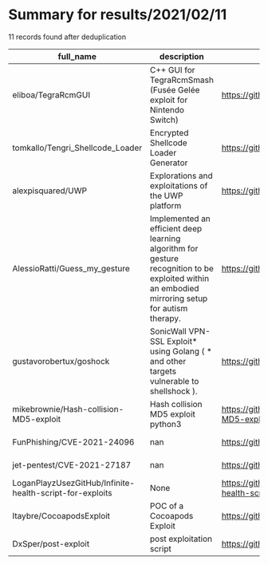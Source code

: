 
# Summary for results/2021/02/11
    
11 records found after deduplication

| full_name | description | html_url | matched_list | matched_count | pushed_at | size | stargazers_count | language | forks_count |
|----------------------------------------------------------|-------------------------------------------------------------------------------------------------------------------------------------------------|-----------------------------------------------------------------------------|----------------|-----------------|---------------------------|--------|--------------------|------------------|---------------|
| eliboa/TegraRcmGUI | C++ GUI for TegraRcmSmash (Fusée Gelée exploit for Nintendo Switch) | https://github.com/eliboa/TegraRcmGUI | ['exploit'] | 1 | 2021-02-11 20:42:18+00:00 | 3357 | 1065 | C++ | 85 |
| tomkallo/Tengri_Shellcode_Loader | Encrypted Shellcode Loader Generator | https://github.com/tomkallo/Tengri_Shellcode_Loader | ['shellcode'] | 1 | 2021-02-11 22:22:27+00:00 | 843 | 0 | C# | 0 |
| alexpisquared/UWP | Explorations and exploitations of the UWP platform | https://github.com/alexpisquared/UWP | ['exploit'] | 1 | 2021-02-11 23:29:41+00:00 | 6481 | 0 | C# | 0 |
| AlessioRatti/Guess_my_gesture | Implemented an efficient deep learning algorithm for gesture recognition to be exploited within an embodied mirroring setup for autism therapy. | https://github.com/AlessioRatti/Guess_my_gesture | ['exploit'] | 1 | 2021-02-11 08:18:56+00:00 | 28070 | 0 | Jupyter Notebook | 0 |
| gustavorobertux/goshock | SonicWall VPN-SSL Exploit* using Golang ( * and other targets vulnerable to shellshock ). | https://github.com/gustavorobertux/goshock | ['exploit'] | 1 | 2021-02-11 01:35:04+00:00 | 245 | 18 | Go | 0 |
| mikebrownie/Hash-collision-MD5-exploit | Hash collision MD5 exploit python3 | https://github.com/mikebrownie/Hash-collision-MD5-exploit | ['exploit'] | 1 | 2021-02-11 00:03:28+00:00 | 90 | 0 | C++ | 0 |
| FunPhishing/CVE-2021-24096 | nan | https://github.com/FunPhishing/CVE-2021-24096 | ['cve-2'] | 1 | 2021-02-11 12:33:02+00:00 | 6 | 1 | nan | 1 |
| jet-pentest/CVE-2021-27187 | nan | https://github.com/jet-pentest/CVE-2021-27187 | ['cve-2'] | 1 | 2021-02-11 15:08:24+00:00 | 1 | 1 | nan | 0 |
| LoganPlayzUsezGitHub/Infinite-health-script-for-exploits | None | https://github.com/LoganPlayzUsezGitHub/Infinite-health-script-for-exploits | ['exploit'] | 1 | 2021-02-11 15:19:12+00:00 | 1 | 0 | Lua | 0 |
| Itaybre/CocoapodsExploit | POC of a Cocoapods Exploit | https://github.com/Itaybre/CocoapodsExploit | ['exploit'] | 1 | 2021-02-11 15:49:56+00:00 | 15 | 0 | Swift | 0 |
| DxSper/post-exploit | post exploitation script | https://github.com/DxSper/post-exploit | ['exploit'] | 1 | 2021-02-11 19:55:28+00:00 | 3 | 0 | PowerShell | 0 |
